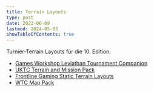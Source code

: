 ```yaml
---
title: Terrain Layouts
type: post
date: 2023-06-09
lastmod: 2024-05-03
showTableOfContents: true
---
```


Turnier-Terrain Layouts für die 10. Edition:

* [Games Workshop Leviathan Tournament Companion](https://www.warhammer-community.com/wp-content/uploads/2023/06/hlF8WKv4gJpXPZha.pdf)
* [UKTC Terrain and Mission Pack](https://docs.google.com/document/d/1WV085gGnMPOF-zprcri-9HDW5BWBE34HGc9ndIGRJHM)
* [Frontline Gaming Static Terrain Layouts](https://drive.google.com/file/d/1YPdSC9mtcSgQ1Zn3qddpP5kSxuSeWjvI)
* [WTC Map Pack](https://worldteamchampionship.com/map-pack/)
